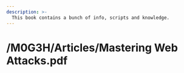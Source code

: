 ```yaml
---
description: >-
  This book contains a bunch of info, scripts and knowledge.
---
```


# /M0G3H/Articles/Mastering Web Attacks.pdf
